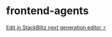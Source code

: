 # frontend-agents

[Edit in StackBlitz next generation editor ⚡️](https://stackblitz.com/~/github.com/srinusonly/frontend-agents)